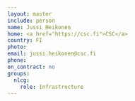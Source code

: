 ```yaml
---
layout: master
include: person
name: Jussi Heikonen
home: <a href="https://csc.fi">CSC</a>
country: FI
photo:
email: jussi.heikonen@csc.fi
phone:
on_contract: no
groups:
  nlcg:
    role: Infrastructure
---
```

